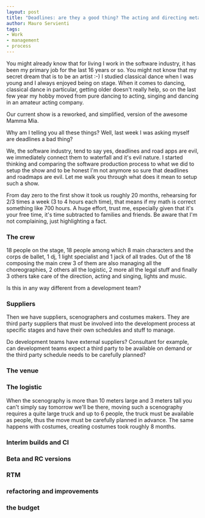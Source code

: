 ```yaml
---
layout: post
title: "Deadlines: are they a good thing? The acting and directing metaphor."
author: Mauro Servienti
tags:
- Work
- management
- process
---
```


You might already know that for living I work in the software industry, it has been my primary job for the last 16 years or so.
You might not know that my secret dream that is to be an artist :-) I studied classical dance when I was young and I always enjoyed being on stage. When it comes to dancing, classical dance in particular, getting older doesn't really help, so on the last few year my hobby moved from pure dancing to acting, singing and dancing in an amateur acting company.

Our current show is a reworked, and simplified, version of the awesome Mamma Mia.

Why am I telling you all these things? Well, last week I was asking myself are deadlines a bad thing?

We, the software industry, tend to say yes, deadlines and road apps are evil, we immediately connect them to waterfall and it's evil nature. I started thinking and comparing the software production process to what we did to setup the show and to be honest I'm not anymore so sure that deadlines and roadmaps are evil. Let me walk you through what does it mean to setup such a show.

From day zero to the first show it took us roughly 20 months, rehearsing for 2/3 times a week (3 to 4 hours each time), that means if my math is correct something like 700 hours. A huge effort, trust me, especially given that it's your free time, it's time subtracted to families and friends. Be aware that I'm not complaining, just highlighting a fact.

### The crew

18 people on the stage, 18 people among which 8 main characters and the corps de ballet, 1 dj, 1 light specialist and 1 jack of all trades. Out of the 18 composing the main crew 3 of them are also managing all the choreographies, 2 others all the logistic, 2 more all the legal stuff and finally 3 others take care of the direction, acting and singing, lights and music.

Is this in any way different from a development team?

### Suppliers

Then we have suppliers, scenographers and costumes makers. They are third party suppliers that must be involved into the development process at specific stages and have their own schedules and stuff to manage.

Do development teams have external suppliers? Consultant for example, can development teams expect a third party to be available on demand or the third party schedule needs to be carefully planned?

### The venue


### The logistic

When the scenography is more than 10 meters large and 3 meters tall you can't simply say tomorrow we'll be there, moving such a scenography requires a quite large truck and up to 6 people, the truck must be available as people, thus the move must be carefully planned in advance. The same happens with costumes, creating costumes took roughly 8 months.

### Interim builds and CI


### Beta and RC versions

### RTM

### refactoring and improvements

### the budget
